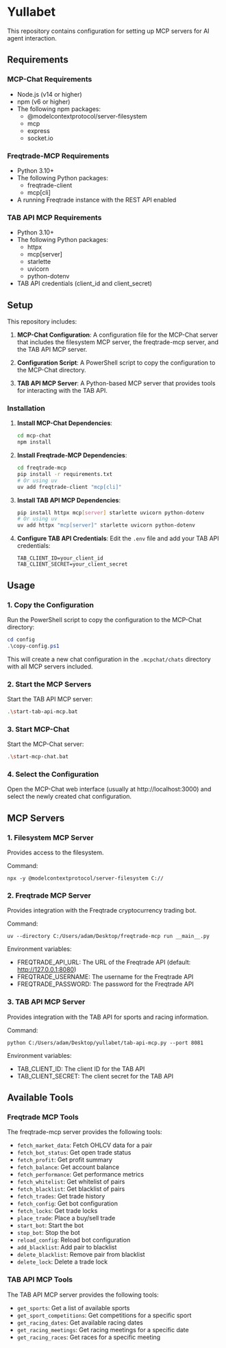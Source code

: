 # Yullabet

This repository contains configuration for setting up MCP servers for AI agent interaction.

## Requirements

### MCP-Chat Requirements
- Node.js (v14 or higher)
- npm (v6 or higher)
- The following npm packages:
  - @modelcontextprotocol/server-filesystem
  - mcp
  - express
  - socket.io

### Freqtrade-MCP Requirements
- Python 3.10+
- The following Python packages:
  - freqtrade-client
  - mcp[cli]
- A running Freqtrade instance with the REST API enabled

### TAB API MCP Requirements
- Python 3.10+
- The following Python packages:
  - httpx
  - mcp[server]
  - starlette
  - uvicorn
  - python-dotenv
- TAB API credentials (client_id and client_secret)

## Setup

This repository includes:

1. **MCP-Chat Configuration**: A configuration file for the MCP-Chat server that includes the filesystem MCP server, the freqtrade-mcp server, and the TAB API MCP server.

2. **Configuration Script**: A PowerShell script to copy the configuration to the MCP-Chat directory.

3. **TAB API MCP Server**: A Python-based MCP server that provides tools for interacting with the TAB API.

### Installation

1. **Install MCP-Chat Dependencies**:
   ```bash
   cd mcp-chat
   npm install
   ```

2. **Install Freqtrade-MCP Dependencies**:
   ```bash
   cd freqtrade-mcp
   pip install -r requirements.txt
   # Or using uv
   uv add freqtrade-client "mcp[cli]"
   ```

3. **Install TAB API MCP Dependencies**:
   ```bash
   pip install httpx mcp[server] starlette uvicorn python-dotenv
   # Or using uv
   uv add httpx "mcp[server]" starlette uvicorn python-dotenv
   ```

4. **Configure TAB API Credentials**:
   Edit the `.env` file and add your TAB API credentials:
   ```
   TAB_CLIENT_ID=your_client_id
   TAB_CLIENT_SECRET=your_client_secret
   ```

## Usage

### 1. Copy the Configuration

Run the PowerShell script to copy the configuration to the MCP-Chat directory:

```powershell
cd config
.\copy-config.ps1
```

This will create a new chat configuration in the `.mcpchat/chats` directory with all MCP servers included.

### 2. Start the MCP Servers

Start the TAB API MCP server:

```bash
.\start-tab-api-mcp.bat
```

### 3. Start MCP-Chat

Start the MCP-Chat server:

```bash
.\start-mcp-chat.bat
```

### 4. Select the Configuration

Open the MCP-Chat web interface (usually at http://localhost:3000) and select the newly created chat configuration.

## MCP Servers

### 1. Filesystem MCP Server

Provides access to the filesystem.

Command:
```
npx -y @modelcontextprotocol/server-filesystem C://
```

### 2. Freqtrade MCP Server

Provides integration with the Freqtrade cryptocurrency trading bot.

Command:
```
uv --directory C:/Users/adam/Desktop/freqtrade-mcp run __main__.py
```

Environment variables:
- FREQTRADE_API_URL: The URL of the Freqtrade API (default: http://127.0.0.1:8080)
- FREQTRADE_USERNAME: The username for the Freqtrade API
- FREQTRADE_PASSWORD: The password for the Freqtrade API

### 3. TAB API MCP Server

Provides integration with the TAB API for sports and racing information.

Command:
```
python C:/Users/adam/Desktop/yullabet/tab-api-mcp.py --port 8081
```

Environment variables:
- TAB_CLIENT_ID: The client ID for the TAB API
- TAB_CLIENT_SECRET: The client secret for the TAB API

## Available Tools

### Freqtrade MCP Tools

The freqtrade-mcp server provides the following tools:

- `fetch_market_data`: Fetch OHLCV data for a pair
- `fetch_bot_status`: Get open trade status
- `fetch_profit`: Get profit summary
- `fetch_balance`: Get account balance
- `fetch_performance`: Get performance metrics
- `fetch_whitelist`: Get whitelist of pairs
- `fetch_blacklist`: Get blacklist of pairs
- `fetch_trades`: Get trade history
- `fetch_config`: Get bot configuration
- `fetch_locks`: Get trade locks
- `place_trade`: Place a buy/sell trade
- `start_bot`: Start the bot
- `stop_bot`: Stop the bot
- `reload_config`: Reload bot configuration
- `add_blacklist`: Add pair to blacklist
- `delete_blacklist`: Remove pair from blacklist
- `delete_lock`: Delete a trade lock

### TAB API MCP Tools

The TAB API MCP server provides the following tools:

- `get_sports`: Get a list of available sports
- `get_sport_competitions`: Get competitions for a specific sport
- `get_racing_dates`: Get available racing dates
- `get_racing_meetings`: Get racing meetings for a specific date
- `get_racing_races`: Get races for a specific meeting